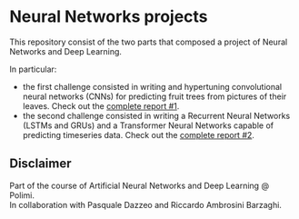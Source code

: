 # Neural Networks projects
This repository consist of the two parts that composed a project of Neural Networks and Deep Learning.

In particular:
- the first challenge consisted in writing and hypertuning convolutional neural networks (CNNs) for predicting fruit trees from pictures of their leaves. Check out the [complete report #1](ANNDL_project_1_Team42/Report%20ANNDL.pdf).
- the second challenge consisted in writing a Recurrent Neural Networks (LSTMs and GRUs) and a Transformer Neural Networks capable of predicting timeseries data.
Check out the [complete report #2](report_anndl2.docx.pdf).


## Disclaimer
Part of the course of Artificial Neural Networks and Deep Learning @ Polimi.  
In collaboration with Pasquale Dazzeo and Riccardo Ambrosini Barzaghi.
